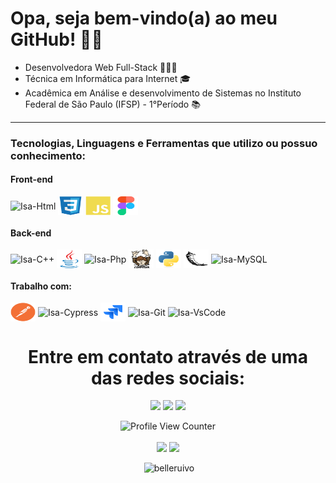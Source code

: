 <h1>Opa, seja bem-vindo(a) ao meu GitHub! 🍷🫡</h1>

- Desenvolvedora Web Full-Stack 👩🏻‍💻
- Técnica em Informática para Internet 🎓
- Acadêmica em Análise e desenvolvimento de Sistemas no Instituto Federal de São Paulo (IFSP) - 1°Período 📚

***************

<div style="display: inline_block">

<h3 align="left">Tecnologias, Linguagens e Ferramentas que utilizo ou possuo conhecimento:</h3>
<p align="left">
<h4 align="left">Front-end</h3>
<img align="center" alt="Isa-Html" height="30" width="40" src="https://cdn.jsdelivr.net/gh/devicons/devicon/icons/html5/html5-original.svg">
<img align="center" alt="Isa-CSS" height="30" width="40" src="https://raw.githubusercontent.com/devicons/devicon/master/icons/css3/css3-original.svg">
<img align="center" alt="Isa-Js" height="30" width="40" src="https://raw.githubusercontent.com/devicons/devicon/master/icons/javascript/javascript-plain.svg">
<img align="center" alt="Isa-Figma" height="30" width="40" src="https://raw.githubusercontent.com/devicons/devicon/master/icons/figma/figma-original.svg">

<h4 align="left">Back-end</h3>
<img align="center" alt="Isa-C++" height="30" width="40" src="https://cdn.jsdelivr.net/gh/devicons/devicon/icons/cplusplus/cplusplus-original.svg">
<img align="center" alt="Isa-Java" height="30" width="40" src="https://raw.githubusercontent.com/devicons/devicon/master/icons/java/java-original.svg">
<img align="center" alt="Isa-Php" height="30" width="40" src="https://cdn.jsdelivr.net/gh/devicons/devicon/icons/php/php-original.svg">
<img align="center" alt="Isa-Composer" height="30" width="40" src="https://raw.githubusercontent.com/devicons/devicon/master/icons/composer/composer-original.svg">
<img align="center" alt="Isa-Python" height="30" width="40" src="https://raw.githubusercontent.com/devicons/devicon/master/icons/python/python-original.svg">
<img align="center" alt="Isa-Flask" height="30" width="40" src="https://raw.githubusercontent.com/devicons/devicon/master/icons/flask/flask-original.svg">
<img align="center" alt="Isa-MySQL" height="30" width="40" src="https://cdn.jsdelivr.net/gh/devicons/devicon/icons/mysql/mysql-original.svg">

<h4 align="left">Trabalho com:</h3>
<img align="center" alt="Isa-Postman" height="30" width="40" src="https://raw.githubusercontent.com/devicons/devicon/master/icons/postman/postman-original.svg">
<img align="center" alt="Isa-Cypress" height="30" width="40" src="https://raw.githubusercontent.com/gilbarbara/logos/master/logos/cypress.svg">
<img align="center" alt="Isa-Jira" height="30" width="40" src="https://raw.githubusercontent.com/devicons/devicon/master/icons/jira/jira-original.svg">
<img align="center" alt="Isa-Git" height="30" width="40" src="https://www.vectorlogo.zone/logos/git-scm/git-scm-icon.svg">
<img align="center" alt="Isa-VsCode" height="30" width="40" src="https://cdn.jsdelivr.net/gh/devicons/devicon/icons/vscode/vscode-original.svg">

</p>
</div>

   <h1 align="center">Entre em contato através de uma das redes sociais:</h1>
  
<div align="center">

   <a href="https://instagram.com/iswwruivo_" target="_blank"><img src="https://img.shields.io/badge/-Instagram-%23E4405F?style=for-the-badge&logo=instagram&logoColor=white" target="_blank"></a>
  <a href = "mailto:isabelleruivosantos@gmail.com"><img src="https://img.shields.io/badge/-Gmail-%23333?style=for-the-badge&logo=gmail&logoColor=white" target="_blank"></a>
  <a href="https://www.linkedin.com/in/isabelle-ruivo-dos-santos-b40806243/" target="_blank"><img src="https://img.shields.io/badge/-LinkedIn-%230077B5?style=for-the-badge&logo=linkedin&logoColor=white" target="_blank"></a> 

<div align="center">
  
  ![Profile View Counter](https://komarev.com/ghpvc/?username=belleruivo&color=f26522&style=plastic)
  
</div>

<div align="center">
  <img height="160em" align="center" src="https://github-readme-stats.vercel.app/api?username=belleruivo&show_icons=true&theme=transparent"> 
  <img height="160em" align="center" src="https://github-readme-stats.vercel.app/api/top-langs/?username=belleruivo&layout=compact&theme=transparent"> 
</div>
<br>
<div align="center">&nbsp;<img src="https://github-readme-streak-stats.herokuapp.com?user=belleruivo&theme=transparent" alt="belleruivo" /></div>
